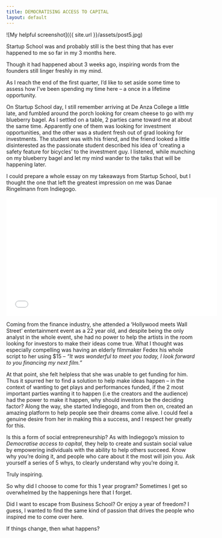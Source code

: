 ```yaml
---
title: DEMOCRATISING ACCESS TO CAPITAL
layout: default
---
```


![My helpful screenshot]({{ site.url }}/assets/post5.jpg)<br>

Startup School was and probably still is the best thing that has ever happened to me so far in my 3 months here.

Though it had happened about 3 weeks ago, inspiring words from the founders still linger freshly in my mind.

As I reach the end of the first quarter, I’d like to set aside some time to assess how I’ve been spending my time here – a once in a lifetime opportunity.

On Startup School day, I still remember arriving at De Anza College a little late, and fumbled around the porch looking for cream cheese to go with my blueberry bagel. As I settled on a table, 2 parties came toward me at about the same time. Apparently one of them was looking for investment opportunities, and the other was a student fresh out of grad looking for investments. The student was with his friend, and the friend looked a little disinterested as the passionate student described his idea of ‘creating a safety feature for bicycles’ to the investment guy. I listened, while munching on my blueberry bagel and let my mind wander to the talks that will be happening later.

I could prepare a whole essay on my takeaways from Startup School, but I thought the one that left the greatest impression on me was Danae Ringelmann from Indiegogo.

<iframe width="560" height="315" src="//www.youtube.com/embed/QPbHf4i6CrQ" frameborder="0" allowfullscreen></iframe>

Coming from the finance industry, she attended a ‘Hollywood meets Wall Street’ entertainment event as a 22 year old, and despite being the only analyst in the whole event, she had no power to help the artists in the room looking for investors to make their ideas come true. What I thought was especially compelling was having an elderly filmmaker Fedex his whole script to her using $15 – <i>“It was wonderful to meet you today, I look forward to you financing my next film.”</i>

At that point, she felt helpless that she was unable to get funding for him. Thus it spurred her to find a solution to help make ideas happen – in the context of wanting to get plays and performances funded, if the 2 most important parties wanting it to happen (i.e the creators and the audience) had the power to make it happen, why should investors be the deciding factor? Along the way, she started Indiegogo, and from then on, created an amazing platform to help people see their dreams come alive. I could feel a genuine desire from her in making this a success, and I respect her greatly for this.

Is this a form of social entrepreneurship? As with Indiegogo’s mission to <i>Democratise access to capital</i>, they help to create and sustain social value by empowering individuals with the ability to help others succeed. Know why you’re doing it, and people who care about it the most will join you. Ask yourself a series of 5 whys, to clearly understand why you’re doing it.

Truly inspiring.

So why did I choose to come for this 1 year program? Sometimes I get so overwhelmed by the happenings here that I forget.

Did I want to escape from Business School? Or enjoy a year of freedom? I guess, I wanted to find the same kind of passion that drives the people who inspired me to come over here.

If things change, then what happens?